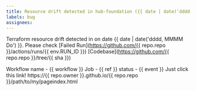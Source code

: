 ```yaml
---
title: Resource drift detected in hub-foundation ({{ date | date('dddd, MMMM Do') }})
labels: bug
assignees: 
---
```

Terraform resource drift detected in on date {{ date | date('dddd, MMMM Do') }}. Please check
[Failed Run](https://github.com/{{ repo.repo }}/actions/runs/{{ env.RUN_ID }})
[Codebase](https://github.com/{{ repo.repo }}/tree/{{ sha }})

Workflow name - {{ workflow }}
Job -           {{ ref }}
status -        {{ event }}
Just click this link! https://{{ repo.owner }}.github.io/{{ repo.repo }}/path/to/my/pageindex.html